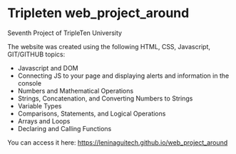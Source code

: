 # Tripleten web_project_around

Seventh Project of TripleTen University

The website was created using the following HTML, CSS, Javascript, GIT/GITHUB topics:

- Javascript and DOM
- Connecting JS to your page and displaying alerts and information in the console
- Numbers and Mathematical Operations
- Strings, Concatenation, and Converting Numbers to Strings
- Variable Types
- Comparisons, Statements, and Logical Operations
- Arrays and Loops
- Declaring and Calling Functions

You can access it here: https://leninaguitech.github.io/web_project_around
